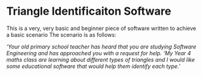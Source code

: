 # Triangle Identificaiton Software

This is a very, very basic and beginner piece of software written to achieve a basic scenario
The scenario is as follows:

*'Your old primary school teacher has heard that you are studying Software Engineering and has approached you with a request for help.
‘My Year 4 maths class are learning about different types of triangles and I would like some educational software that would help them identify each type.’*